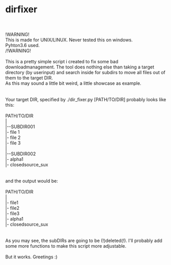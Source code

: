 # dirfixer
</br>
</br>
!WARNING!</br>
This is made for UNIX/LINUX. Never tested this on windows. </br>
Pyhton3.6 used.</br>
/!WARNING!</br>
</br>
This is a pretty simple script i created to fix some bad downloadmanagement. The tool does nothing else than taking a target directory (by userinput) and search inside for subdirs to move all files out of them to the target DIR. 
</br>
As this may sound a little bit weird, a little showcase as example.</br>
</br>
</br>
Your target DIR, specified by ./dir_fixer.py [PATH/TO/DIR] probably looks like this:</br>
</br>
PATH/TO/DIR</br>
|</br>
|--SUBDIR001 </br>
   |- file 1 </br>
   |- file 2</br>
   |- file 3</br>
|</br>
|--SUBDIR002</br>
   |- alpha1</br>
   |- closedsource_sux</br>
   </br>
   </br>
and the output would be:</br>
</br>
PATH/TO/DIR</br>
|</br>
|- file1</br>
|- file2</br>
|- file3</br>
|- alpha1</br>
|- closedsource_sux</br>
</br>
</br>
As you may see, the subDIRs are going to be (!)deleted(!). I'll probably add some more functions to make this script more adjustable.</br>
</br>
But it works. Greetings :)</br>
